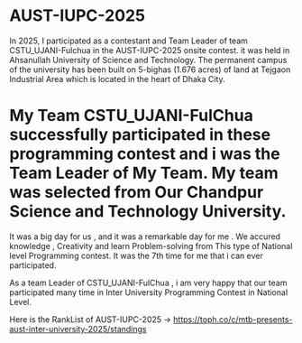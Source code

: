 # AUST-IUPC-2025
In 2025, I participated as a contestant and Team Leader of team CSTU_UJANI-Fulchua in the  AUST-IUPC-2025 onsite contest. it was held in Ahsanullah University of Science and Technology.
The permanent campus of the university has been built on 5-bighas (1.676 acres) of land at Tejgaon Industrial Area which is located in the heart of Dhaka City.

# My Team CSTU_UJANI-FulChua successfully participated in these programming contest and i was the Team Leader of My Team. My team was selected from Our Chandpur Science and Technology University.

It was a big day for us , and it was a remarkable day for me . We accured knowledge , Creativity and learn Problem-solving from This type of National level Programming contest.
It was the 7th time for me that i can ever participated.

As a team Leader of CSTU_UJANI-FulChua , i am very happy that our team participated many time in Inter University Programming Contest in National Level.

Here is the RankList of AUST-IUPC-2025  ->  https://toph.co/c/mtb-presents-aust-inter-university-2025/standings

